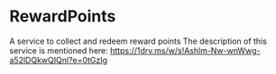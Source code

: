 # RewardPoints
A service to collect and redeem reward points
The description of this service is mentioned here: https://1drv.ms/w/s!Ashlm-Nw-wnWwg-a52lDQkwQIQnl?e=0tGzIg
